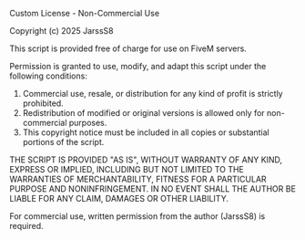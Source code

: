 Custom License - Non-Commercial Use

Copyright (c) 2025 JarssS8

This script is provided free of charge for use on FiveM servers.

Permission is granted to use, modify, and adapt this script under the following conditions:

1. Commercial use, resale, or distribution for any kind of profit is strictly prohibited.
2. Redistribution of modified or original versions is allowed only for non-commercial purposes.
3. This copyright notice must be included in all copies or substantial portions of the script.

THE SCRIPT IS PROVIDED "AS IS", WITHOUT WARRANTY OF ANY KIND, EXPRESS OR IMPLIED, INCLUDING BUT NOT LIMITED TO THE WARRANTIES OF MERCHANTABILITY, FITNESS FOR A PARTICULAR PURPOSE AND NONINFRINGEMENT. IN NO EVENT SHALL THE AUTHOR BE LIABLE FOR ANY CLAIM, DAMAGES OR OTHER LIABILITY.

For commercial use, written permission from the author (JarssS8) is required.
